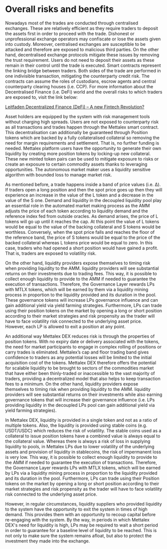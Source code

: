 # Overall risks and benefits

Nowadays most of the trades are conducted through centralised exchanges. These are relatively efficient as they require traders to deposit the assets first in order to proceed with the trade. Dishonest or unprofessional exchange operators may confiscate or lose the assets given into custody. Moreover, centralised exchanges are susceptible to be attacked and therefore are exposed to malicious third parties. On the other hand, decentralised exchange protocols mitigate these issues by removing the trust requirement. Users do not need to deposit their assets as these remain in their control until the trade is executed. Smart contracts represent the linking bridge between traders. Both sides of the trade are performed in one indivisible transaction, mitigating the counterparty credit risk. The contracts can assume the roles of custodians, escrow agents and central counterparty clearing houses \(i.e. CCP\). For more information about the Decentralised Finance \(i.e. DeFi\) world and the overall risks to which traders are exposed to, visit the link below:

[Leitfaden Decentralized Finance \(DeFi\) – A new Fintech Revolution?](https://www.bitkom.org/Bitkom/Publikationen/Decentralized-Finance-A-new-Fintech-Revolution)

Asset holders are equipped by the system with risk management tools without charging high spreads. Users are not exposed to counterparty risk as all transactions and trades happen through the Mettalex smart contract. This decentralisation can additionally be guaranteed through Position tokens which are backed by a fully collateralised collateral so removing the need for margin requirements and settlement. That is, no further funding is needed. Mettalex platform users have the opportunity to generate their own liquidity by creating more position tokens by locking-up new collateral. These new minted token pairs can be used to mitigate exposure to risks or create an exposure to certain commodity assets thanks to leveraging opportunities. The autonomous market maker uses a liquidity sensitive algorithm with bounded loss to manage market risk.

As mentioned before, a trade happens inside a band of price values \(i.e. Δ\). If traders open a long position and then the spot price goes up then they will experience an increase in the value of the L token and a decrease in the value of the S one. Demand and liquidity in the decoupled liquidity pool play an essential role in the automated market making process as the AMM adjusts the price of each token according to liquidity demand and the reference index fed from outside oracles. As demand arises, the price of L tokens will go up until it reaches the cap. At this point the value of L tokens would be equal to the value of the backing collateral and S tokens would be worthless. Conversely, when the spot price falls and reaches the floor of the reference band, the price of S tokens would be equal to the price of the backed collateral whereas L tokens price would be equal to zero. In this case, traders who had opened a short position would have gained a profit. That is, traders are exposed to volatility risk.

On the other hand, liquidity providers expose themselves to timing risk when providing liquidity to the AMM. liquidity providers will see substantial returns on their investments due to trading fees. This way, it is possible to collect enough liquidity to provide to the AMM if needed to guarantee the execution of transactions. Therefore, the Governance Layer rewards LPs with MTLX tokens, which will be earned by them via a liquidity mining process in proportion to the liquidity provided and its duration in the pool. These governance tokens will increase LPs governance influence and can gain additional yield via yield farming strategies. Furthermore, LPs can trade using their position tokens on the market by opening a long or short position according to their market strategies and risk propensity as the trader will have to face volatility risk connected to the underlying asset price. However, each LP is allowed to exit a position at any point.

An additional way Mettalex DEX reduces risk is through the properties of position tokens. With no expiry date or delivery associated with the tokens, the need for market participants to engage in complex rolling of positions or carry trades is eliminated. Mettalex’s cap and floor trading band gives confidence to traders as any potential losses will be limited to the initial acquisition cost of the tokens. Mettalex DEX therefore offers the potential for scalable liquidity to be brought to sectors of the commodities market that have either been thinly-traded or inaccessible to the vast majority of traders, providing a decentralized model that also helps to keep transaction fees to a minimum. On the other hand, liquidity providers expose themselves to timing risk when providing liquidity to the AMM. liquidity providers will see substantial returns on their investments while also earning governance tokens that will increase their governance influence \(i.e. LPs providing liquidity in the decoupled LPs pool can gain additional yield via yield farming strategies\). 

In Mettalex DEX, liquidity is provided in a single token and not as a ratio of multiple tokens. Also, the liquidity is provided using stable coins \(e.g.  USDT/USDC\) which reduces the risk of volatility. The stable coins used as a collateral to issue position tokens have a combined value is always equal to the collateral value. Whereas there is always a risk of loss in supplying liquidity to pools, in Mettalex LPs due to lower volatility of the underlying assets and provision of liquidity in stablecoins, the risk of impermanent loss is very low. This way, it is possible to collect enough liquidity to provide to the AMM if needed to guarantee the execution of transactions. Therefore, the Governance Layer rewards LPs with MTLX tokens, which will be earned by LPs via a liquidity mining process in proportion to the liquidity provided and its duration in the pool. Furthermore, LPs can trade using their Position tokens on the market by opening a long or short position according to their market strategies and risk propensity as the trader will have to face volatility risk connected to the underlying asset price. 

However, in regular circumstances, liquidity suppliers who provided liquidity to the system have the opportunity to exit the system in times of high demand. This provides them with an opportunity to recoup capital before re-engaging with the system. By the way, in periods in which Mettalex DEX's need for liquidity is high, LPs may be required to wait a short period in order to guarantee for a baseline level of liquidity to be reached. This is not only to make sure the system remains afloat, but also to protect the investment they made into the exchange.   


